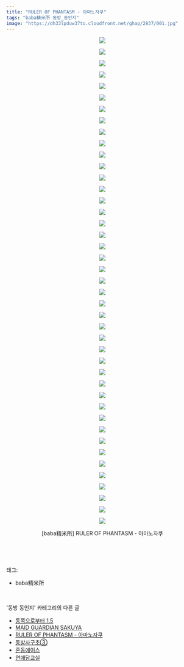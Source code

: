 ```yaml
---
title: "RULER OF PHANTASM - 아마노자쿠"
tags: "baba精米所 동방_동인지"
image: "https://dh33lpduw37to.cloudfront.net/ghap/2837/001.jpg"
---
```

<div class="article">
<p style="text-align: center; clear: none; float: none;"><img src="{{ site.imgserver2 }}/ghap/2837/001.jpg"/></p>
<p style="text-align: center; clear: none; float: none;"><img src="{{ site.imgserver2 }}/ghap/2837/002.jpg"/></p>
<p style="text-align: center; clear: none; float: none;"><img src="{{ site.imgserver2 }}/ghap/2837/003.jpg"/></p>
<p style="text-align: center; clear: none; float: none;"><img src="{{ site.imgserver2 }}/ghap/2837/004.jpg"/></p>
<p style="text-align: center; clear: none; float: none;"><img src="{{ site.imgserver2 }}/ghap/2837/005.jpg"/></p>
<p style="text-align: center; clear: none; float: none;"><img src="{{ site.imgserver2 }}/ghap/2837/006.jpg"/></p>
<p style="text-align: center; clear: none; float: none;"><img src="{{ site.imgserver2 }}/ghap/2837/007.jpg"/></p>
<p style="text-align: center; clear: none; float: none;"><img src="{{ site.imgserver2 }}/ghap/2837/008.jpg"/></p>
<p style="text-align: center; clear: none; float: none;"><img src="{{ site.imgserver2 }}/ghap/2837/009.jpg"/></p>
<p style="text-align: center; clear: none; float: none;"><img src="{{ site.imgserver2 }}/ghap/2837/010.jpg"/></p>
<p style="text-align: center; clear: none; float: none;"><img src="{{ site.imgserver2 }}/ghap/2837/011.jpg"/></p>
<p style="text-align: center; clear: none; float: none;"><img src="{{ site.imgserver2 }}/ghap/2837/012.jpg"/></p>
<p style="text-align: center; clear: none; float: none;"><img src="{{ site.imgserver2 }}/ghap/2837/013.jpg"/></p>
<p style="text-align: center; clear: none; float: none;"><img src="{{ site.imgserver2 }}/ghap/2837/014.jpg"/></p>
<p style="text-align: center; clear: none; float: none;"><img src="{{ site.imgserver2 }}/ghap/2837/015.jpg"/></p>
<p style="text-align: center; clear: none; float: none;"><img src="{{ site.imgserver2 }}/ghap/2837/016.jpg"/></p>
<p style="text-align: center; clear: none; float: none;"><img src="{{ site.imgserver2 }}/ghap/2837/017.jpg"/></p>
<p style="text-align: center; clear: none; float: none;"><img src="{{ site.imgserver2 }}/ghap/2837/018.jpg"/></p>
<p style="text-align: center; clear: none; float: none;"><img src="{{ site.imgserver2 }}/ghap/2837/019.jpg"/></p>
<p style="text-align: center; clear: none; float: none;"><img src="{{ site.imgserver2 }}/ghap/2837/020.jpg"/></p>
<p style="text-align: center; clear: none; float: none;"><img src="{{ site.imgserver2 }}/ghap/2837/021.jpg"/></p>
<p style="text-align: center; clear: none; float: none;"><img src="{{ site.imgserver2 }}/ghap/2837/022.jpg"/></p>
<p style="text-align: center; clear: none; float: none;"><img src="{{ site.imgserver2 }}/ghap/2837/023.jpg"/></p>
<p style="text-align: center; clear: none; float: none;"><img src="{{ site.imgserver2 }}/ghap/2837/024.jpg"/></p>
<p style="text-align: center; clear: none; float: none;"><img src="{{ site.imgserver2 }}/ghap/2837/025.jpg"/></p>
<p style="text-align: center; clear: none; float: none;"><img src="{{ site.imgserver2 }}/ghap/2837/026.jpg"/></p>
<p style="text-align: center; clear: none; float: none;"><img src="{{ site.imgserver2 }}/ghap/2837/027.jpg"/></p>
<p style="text-align: center; clear: none; float: none;"><img src="{{ site.imgserver2 }}/ghap/2837/028.jpg"/></p>
<p style="text-align: center; clear: none; float: none;"><img src="{{ site.imgserver2 }}/ghap/2837/029.jpg"/></p>
<p style="text-align: center; clear: none; float: none;"><img src="{{ site.imgserver2 }}/ghap/2837/030.jpg"/></p>
<p style="text-align: center; clear: none; float: none;"><img src="{{ site.imgserver2 }}/ghap/2837/031.jpg"/></p>
<p style="text-align: center; clear: none; float: none;"><img src="{{ site.imgserver2 }}/ghap/2837/032.jpg"/></p>
<p style="text-align: center; clear: none; float: none;"><img src="{{ site.imgserver2 }}/ghap/2837/033.jpg"/></p>
<p style="text-align: center; clear: none; float: none;"><img src="{{ site.imgserver2 }}/ghap/2837/034.jpg"/></p>
<p style="text-align: center; clear: none; float: none;"><img src="{{ site.imgserver2 }}/ghap/2837/035.jpg"/></p>
<p style="text-align: center; clear: none; float: none;"><img src="{{ site.imgserver2 }}/ghap/2837/036.jpg"/></p>
<p style="text-align: center; clear: none; float: none;"><img src="{{ site.imgserver2 }}/ghap/2837/037.jpg"/></p>
<p style="text-align: center; clear: none; float: none;"><img src="{{ site.imgserver2 }}/ghap/2837/038.jpg"/></p>
<p style="text-align: center; clear: none; float: none;"><img src="{{ site.imgserver2 }}/ghap/2837/039.jpg"/></p>
<p style="text-align: center; clear: none; float: none;"><img src="{{ site.imgserver2 }}/ghap/2837/040.jpg"/></p>
<p style="text-align: center; clear: none; float: none;"><img src="{{ site.imgserver2 }}/ghap/2837/041.jpg"/></p>
<p style="text-align: center; clear: none; float: none;"><img src="{{ site.imgserver2 }}/ghap/2837/042.jpg"/></p>
<p style="text-align: center; clear: none; float: none;"><img src="{{ site.imgserver2 }}/ghap/2837/043.jpg"/></p>
<p style="text-align: center; clear: none; float: none;">[baba精米所] RULER OF PHANTASM - 아마노자쿠</p>
<p><br/></p>
</div><br/>
<div class="tagTrail">
<p>태그: </p>
<ul>
<li>baba精米所</li>
</ul>
</div><br/>
<div class="another">
<p>'동방 동인지' 카테고리의 다른 글</p>
<ul>
<li><a href="/ghap_2839">동쪽으로부터 1.5</a></li>
<li><a href="/ghap_2838">MAID GUARDIAN SAKUYA</a></li>
<li><a href="/ghap_2837">RULER OF PHANTASM - 아마노자쿠</a></li>
<li><a href="/ghap_2836">동방사구초③</a></li>
<li><a href="/ghap_2835">혼동에이스</a></li>
<li><a href="/ghap_2834">연애담교실</a></li>
</ul>
</div><br/>
<div class="cb_module cb_fluid">
<div class="cb_wrt cb_profile">
</div><!-- commentList close -->
</div><br/>

